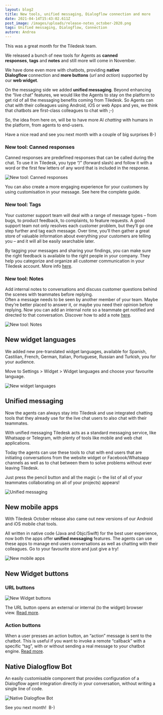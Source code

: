 ```yaml
---
layout: blog2
title: New tools, unified messaging, Dialogflow connection and more
date: 2021-04-14T15:43:02.611Z
post_image: /images/uploads/release-notes_october-2020.png
tags: Unified messaging, Dialogflow, Connection
autore: Andrea
---
```

This was a great month for the Tiledesk team.

We released a bunch of new tools for Agents as **canned responses**, **tags** and **notes** and still more will come in November.

We have done even more with chatbots, providing **native Dialogflow** connection and **more buttons** (*url* and *action*) supported by our **web widget**.

On the messaging side we added **unified messaging**. Beyond enhancing the “live chat” features, we would like the Agents to stay on the platform to get rid of all the messaging benefits coming from Tiledesk. So Agents can chat with their colleagues using Android, iOS or web Apps and yes, we think that chatbots are first-class colleagues to chat with ;-)

So, the idea from here on, will be to have more AI *chatting* with humans in the platform, from agents to end-users.

Have a nice read and see you next month with a couple of big surprises B-)

### New tool: Canned responses

Canned responses are predefined responses that can be called during the chat. To use it in Tiledesk, you type “/” (forward slash) and follow it with a word or the first few letters of any word that is included in the response.

![New tool: Canned responses](/images/uploads/canned_response_3.gif "New tool: Canned responses")

You can also create a more engaging experience for your customers by using customisation in your message. See here the complete guide.

### New tool: Tags

Your customer support team will deal with a range of message types – from bugs, to product feedback, to complaints, to feature requests. A good support team not only resolves each customer problem, but they’ll go one step further and tag each message. Over time, you’ll then gather a great store of valuable information about everything your customers are telling you – and it will all be easily searchable later.

By tagging your messages and sharing your findings, you can make sure the right feedback is available to the right people in your company. They help you categorize and organize all customer communication in your Tiledesk account. More info [here](https://docstiledesk.netlify.app/getting_started_for_admins/tag-a-chats-and-requests).

### New tool: Notes

Add internal notes to conversations and discuss customer questions behind the scenes with teammates before replying.\
Often a message needs to be seen by another member of your team. Maybe they’re better placed to answer it, or maybe you need their opinion before replying. Now you can add an internal note so a teammate get notified and directed to that conversation. Discover how to add a note [here](https://docstiledesk.netlify.app/getting_started_for_agents/add-internal-notes-to-conversations).

![New tool: Notes](/images/uploads/image-118888.png "New tool: Notes")

## **New widget languages**

We added new pre-translated widget languages, available for Spanish, Castilian, French, German, Italian, Portuguese, Russian and Turkish, you for your audience.

Move to Settings > Widget > Widget languages and choose your favourite language.

![New widget languages](/images/uploads/pasted-image-0-8888.png "New widget languages")

## **Unified messaging**

Now the agents can always stay into Tiledesk and use integrated chatting tools that they already use for the live chat users to also chat with their teammates.

With unified messaging Tiledesk acts as a standard messaging service, like Whatsapp or Telegram, with plenty of tools like mobile and web chat applications.

Today the agents can use these tools to chat with end users that are initiating conversations from the website widget or Facebook/Whatsapp channels as well as to chat between them to solve problems without ever leaving Tiledesk.

Just press the pencil button and all the magic (= the list of all of your teammates collaborating on all of your projects) appears!

![Unified messaging](/images/uploads/pasted-image-1-8888.png "Unified messaging")

## **New mobile apps**

With Tiledesk October release also came out new versions of our Android and iOS mobile chat tools.

All written in native code (Java and Objc/Swift) for the best user experience, now both the apps offer **unified messaging** features. The agents can use these apps to manage end users conversations as well as chatting with their colleagues. Go to your favourite store and just give a try!

![New mobile apps](/images/uploads/im2-8888.jpg "New mobile apps")

## **New Widget buttons**

### URL buttons

![New Widget buttons](/images/uploads/95662652-c9675a80-0b38-11eb-8bf7-a489dfb7e9ce.png "New Widget buttons")

The URL button opens an external or internal (to the widget) browser view. [Read more](https://developer.tiledesk.com/widget/advanced/widget-json-protocol#text-message-with-url-buttons).

### Action buttons

When a user presses an action button, an “action” message is sent to the chatbot. This is useful if you want to invoke a remote “callback” with a specific “tag”, with or without sending a real message to your chatbot engine. [Read more](https://developer.tiledesk.com/widget/advanced/widget-json-protocol#message-with-action-buttons).

## **Native Dialogflow Bot**

An easily customisable component that provides configuration of a Dialogflow agent integration directly in your conversation, without writing a single line of code.

![Native Dialogflow Bot](/images/uploads/pasted-image-2-8888.png "Native Dialogflow Bot")

See you next month!  B-)